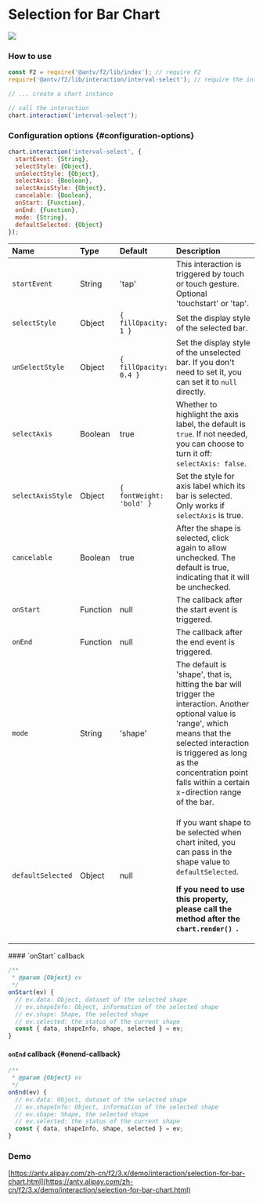 # Selection for Bar Chart

![](../../../.gitbook/assets/ezgif.com-video-to-gif-5.gif)

### How to use

```javascript
const F2 = require('@antv/f2/lib/index'); // require F2
require('@antv/f2/lib/interaction/interval-select'); // require the interaction

// ... create a chart instance

// call the interaction
chart.interaction('interval-select');
```

### Configuration options {#configuration-options}

```javascript
chart.interaction('interval-select', {
  startEvent: {String},
  selectStyle: {Object},
  unSelectStyle: {Object},
  selectAxis: {Boolean},
  selectAxisStyle: {Object},
  cancelable: {Boolean},
  onStart: {Function}, 
  onEnd: {Function}, 
  mode: {String},
  defaultSelected: {Object}
});
```

<table>
  <thead>
    <tr>
      <th style="text-align:left">Name</th>
      <th style="text-align:left">Type</th>
      <th style="text-align:left">Default</th>
      <th style="text-align:left">Description</th>
    </tr>
  </thead>
  <tbody>
    <tr>
      <td style="text-align:left"><code>startEvent</code>
      </td>
      <td style="text-align:left">String</td>
      <td style="text-align:left">'tap'</td>
      <td style="text-align:left">This interaction is triggered by touch or touch gesture. Optional 'touchstart'
        or 'tap'.</td>
    </tr>
    <tr>
      <td style="text-align:left"><code>selectStyle</code>
      </td>
      <td style="text-align:left">Object</td>
      <td style="text-align:left"><code>{ fillOpacity: 1 }</code>
      </td>
      <td style="text-align:left">Set the display style of the selected bar.</td>
    </tr>
    <tr>
      <td style="text-align:left"><code>unSelectStyle</code>
      </td>
      <td style="text-align:left">Object</td>
      <td style="text-align:left"><code>{ fillOpacity: 0.4 }</code>
      </td>
      <td style="text-align:left">Set the display style of the unselected bar. If you don't need to set
        it, you can set it to <code>null</code> directly.</td>
    </tr>
    <tr>
      <td style="text-align:left"><code>selectAxis</code>
      </td>
      <td style="text-align:left">Boolean</td>
      <td style="text-align:left">true</td>
      <td style="text-align:left">Whether to highlight the axis label, the default is <code>true</code>.
        If not needed, you can choose to turn it off: <code>selectAxis: false</code>.</td>
    </tr>
    <tr>
      <td style="text-align:left"><code>selectAxisStyle</code>
      </td>
      <td style="text-align:left">Object</td>
      <td style="text-align:left"><code>{ fontWeight: &apos;bold&apos; }</code>
      </td>
      <td style="text-align:left">Set the style for axis label which its bar is selected. Only works if <code>selectAxis</code> is
        true.</td>
    </tr>
    <tr>
      <td style="text-align:left"><code>cancelable</code>
      </td>
      <td style="text-align:left">Boolean</td>
      <td style="text-align:left">true</td>
      <td style="text-align:left">After the shape is selected, click again to allow unchecked. The default
        is true, indicating that it will be unchecked.</td>
    </tr>
    <tr>
      <td style="text-align:left"><code>onStart</code>
      </td>
      <td style="text-align:left">Function</td>
      <td style="text-align:left">null</td>
      <td style="text-align:left">The callback after the start event is triggered.</td>
    </tr>
    <tr>
      <td style="text-align:left"><code>onEnd</code>
      </td>
      <td style="text-align:left">Function</td>
      <td style="text-align:left">null</td>
      <td style="text-align:left">The callback after the end event is triggered.</td>
    </tr>
    <tr>
      <td style="text-align:left"><code>mode</code>
      </td>
      <td style="text-align:left">String</td>
      <td style="text-align:left">'shape'</td>
      <td style="text-align:left">The default is 'shape', that is, hitting the bar will trigger the interaction.
        Another optional value is 'range', which means that the selected interaction
        is triggered as long as the concentration point falls within a certain
        x-direction range of the bar.</td>
    </tr>
    <tr>
      <td style="text-align:left"><code>defaultSelected</code>
      </td>
      <td style="text-align:left">Object</td>
      <td style="text-align:left">null</td>
      <td style="text-align:left">
        <p>If you want shape to be selected when chart inited, you can pass in the
          shape value to <code>defaultSelected</code>.</p>
        <p><b>If you need to use this property, please call the method after the <code>chart.render() </code>. </b>
        </p>
      </td>
    </tr>
  </tbody>
</table>#### `onStart` callback

```javascript
/**
 * @param {Object} ev
 */ 
onStart(ev) {
  // ev.data: Object, dataset of the selected shape
  // ev.shapeInfo: Object, information of the selected shape
  // ev.shape: Shape, the selected shape
  // ev.selected: the status of the current shape
  const { data, shapeInfo, shape, selected } = ev;
}
```

#### `onEnd` callback {#onend-callback}

```javascript
/**
 * @param {Object} ev
 */ 
onEnd(ev) {
  // ev.data: Object, dataset of the selected shape
  // ev.shapeInfo: Object, information of the selected shape
  // ev.shape: Shape, the selected shape
  // ev.selected: the status of the current shape
  const { data, shapeInfo, shape, selected } = ev;
}
```

### Demo

[https://antv.alipay.com/zh-cn/f2/3.x/demo/interaction/selection-for-bar-chart.html](https://antv.alipay.com/zh-cn/f2/3.x/demo/interaction/selection-for-bar-chart.html)

